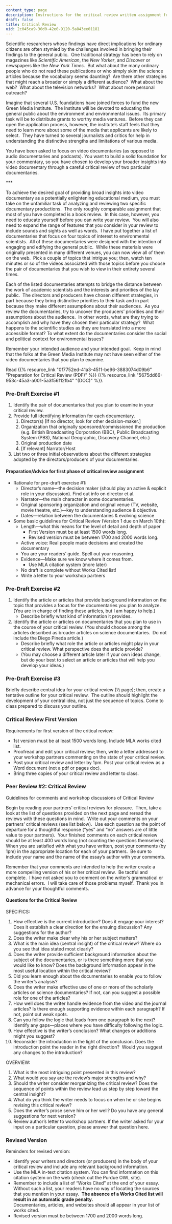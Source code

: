 ```yaml
---
content_type: page
description: Instructions for the critical review written assignment for 21W.036.
draft: false
title: Critical Review
uid: 2c045ca9-30d0-42e0-9120-5a843ee01181
---
```

Scientific researchers whose findings have direct implications for ordinary citizens are often stymied by the challenges involved in bringing their findings to the general public.  One traditional strategy has been to rely on magazines like *Scientific American*, the *New Yorker*, and *Discover* or newspapers like the *New York Times*.  But what about the many ordinary people who do not read these publications or who simply skim the science articles because the vocabulary seems daunting?  Are there other strategies that might reach a broader or simply a different audience?  What about the web?  What about the television networks?  What about more personal outreach?

Imagine that several U.S. foundations have joined forces to fund the new Green Media Institute.  The Institute will be devoted to educating the general public about the environment and environmental issues.  Its primary task will be to distribute grants to worthy media ventures.  Before they can open the application process, however, the institute’s staff feels that they need to learn more about some of the media that applicants are likely to select.  They have turned to several journalists and critics for help in understanding the distinctive strengths and limitations of various media.

You have been asked to focus on video documentaries (as opposed to audio documentaries and podcasts). You want to build a solid foundation for your commentary, so you have chosen to develop your broader insights into video documentary through a careful critical review of two particular documentaries.

\*\*\*

To achieve the desired goal of providing broad insights into video documentary as a potentially enlightening educational medium, you must take on the unfamiliar task of analyzing and reviewing two specific documentary productions.  The only roughly comparable assignment that most of you have completed is a book review.  In this case, however, you need to educate yourself before you can write your review.  You will also need to expand the range of features that you consider in your review to include sounds and sights as well as words.  I have put together a list of documentaries that focus on four topics of interest to environmental scientists.  All of these documentaries were designed with the intention of engaging and edifying the general public.  While these materials were originally presented in many different venues, you can now view all of them on the web.  Pick a couple of topics that intrigue you; then, watch ten minutes or so of the videos associated with those topics before you choose the pair of documentaries that you wish to view in their entirety several times.

Each of the listed documentaries attempts to bridge the distance between the work of academic scientists and the interests and priorities of the lay public.  The directors and producers have chosen different strategies, in part because they bring distinctive priorities to their task and in part because they make different assumptions about their audiences.  As you review the documentaries, try to uncover the producers’ priorities and their assumptions about the audience.  In other words, what are they trying to accomplish and why have they chosen their particular strategy?  What happens to the scientific studies as they are translated into a more accessible format? To what extent do the documentaries consider the social and political context for environmental issues?

Remember your intended audience and your intended goal.  Keep in mind that the folks at the Green Media Institute may not have seen either of the video documentaries that you plan to examine.

Read {{% resource_link "0f7752ed-41a3-4511-be96-3883074d09b6" "Preparation for Critical Review (PDF)" %}} {{% resource_link "5675dd66-953c-45a3-a001-5a3f56f12fb4" "(DOC)" %}}.

### Pre-Draft Exercise #1

1. Identify the pair of documentaries that you plan to examine in your critical review.
2. Provide full identifying information for each documentary.
    1. Director(s) \[If no director, look for other decision-maker.\]
    2. Organization that originally sponsored/commissioned the production (e.g. British Broadcasting Corporation (BBC), Public Broadcasting System (PBS), National Geographic, Discovery Channel, etc.)
    3. Original production date
    4. \[If relevant\] Narrator/Host
3. List two or three initial observations about the different strategies adopted by the directors/producers of your documentaries.

#### Preparation/Advice for first phase of critical review assignment

- Rationale for pre-draft exercise #1:
    - Director’s name—the decision maker (should play an active & explicit role in your discussion). Find out info on director et al.
    - Narrator—the main character in some documentaries.
    - Original sponsoring organization and original venue (TV, website, movie theatre, etc.)—key to understanding audience & objective.
    - Dates—relation between the documentaries & evolving science
- Some basic guidelines for Critical Review (Version 1 due on March 10th):
    - Length—what this means for the level of detail and depth of paper
        - First Version must be at least 1500 words long.
        - Revised version must be between 1700 and 2000 words long.
    - Active voice: Real people made decisions and created the documentary
    - You are your readers’ guide. Spell out your reasoning.
    - Evidence—Make sure we know where it comes from.
        - Use MLA citation system (more later)
    - No draft is complete without Works Cited list!
    - Write a letter to your workshop partners

### Pre-Draft Exercise #2

1. Identify the article or articles that provide background information on the topic that provides a focus for the documentaries you plan to analyze. (You are in charge of finding these articles, but I am happy to help.)
    - Describe briefly what kind of information it provides.
2. Identify the article or articles on documentaries that you plan to use in the course of your critical review. (You should choose among the articles described as broader articles on science documentaries.  Do not include the Diego Pineda article.)
    - Describe briefly what role the article or articles might play in your critical review. What perspective does the article provide?
    - (You may choose a different article later if your own ideas change, but do your best to select an article or articles that will help you develop your ideas.)

### Pre-Draft Exercise #3

Briefly describe central idea for your critical review (½ page); then, create a tentative outline for your critical review.  The outline should highlight the development of your central idea, not just the sequence of topics. Come to class prepared to discuss your outline.

### Critical Review First Version

Requirements for first version of the critical review:

- 1st version must be at least 1500 words long. Include MLA works cited list.
- Proofread and edit your critical review; then, write a letter addressed to your workshop partners commenting on the state of your critical review.
- Post your critical review and letter by 1pm. Post your critical review as a Word document (not a pdf or pages doc).
- Bring three copies of your critical review and letter to class.

### Peer Review #2: Critical Review

Guidelines for comments and workshop discussions of Critical Review

Begin by reading your partners’ critical reviews for pleasure.  Then, take a look at the list of questions provided on the next page and reread the reviews with these questions in mind.  Write out your comments on your partners’ critical reviews (see list below).  Use each question as the point of departure for a thoughtful response (“yes” and “no” answers are of little value to your partners).  Your finished comments on each critical review should be at least 400 words long (not counting the questions themselves).  When you are satisfied with what you have written, post your comments (by 1pm) in the appropriate location for each of your partners.  Be sure to include your name and the name of the essay’s author with your comments.

Remember that your comments are intended to help the writer create a more compelling version of his or her critical review.  Be tactful and complete.  I have not asked you to comment on the writer’s grammatical or mechanical errors.  I will take care of those problems myself.  Thank you in advance for your thoughtful comments.

#### Questions for the Critical Review

SPECIFICS:

1. How effective is the current introduction? Does it engage your interest? Does it establish a clear direction for the ensuing discussion? Any suggestions for the author?
2. Does the writer make clear why his or her subject matters?
3. What is the main idea (central insight) of the critical review? Where do you see that idea stated most clearly?
4. Does the writer provide sufficient background information about the subject of the documentaries, or is there something more that you would like to know? Does the background information appear in the most useful location within the critical review?
5. Did you learn enough about the documentaries to enable you to follow the writer’s analysis?
6. Does the writer make effective use of one or more of the scholarly articles on science documentaries? If not, can you suggest a possible role for one of the articles?
7. How well does the writer handle evidence from the video and the journal articles? Is there enough supporting evidence within each paragraph? If not, point out weak spots.
8. Can you follow the logic that leads from one paragraph to the next? Identify any gaps—places where you have difficulty following the logic.
9. How effective is the writer’s conclusion? What changes or additions might you suggest?
10. Reconsider the introduction in the light of the conclusion. Does the introduction point the reader in the right direction?  Would you suggest any changes to the introduction?

OVERVIEW:

1. What is the most intriguing point presented in this review?
2. What would you say are the review’s major strengths and why?
3. Should the writer consider reorganizing the critical review? Does the sequence of points within the review lead us step by step toward the central insight?
4. What do you think the writer needs to focus on when he or she begins revising this critical review?
5. Does the writer’s prose serve him or her well? Do you have any general suggestions for next version?
6. Review author’s letter to workshop partners. If the writer asked for your input on a particular question, please answer that question here.

### Revised Version

Reminders for revised version:

- Identify your writers and directors (or producers) in the body of your critical review and include any relevant background information.
- Use the MLA in-text citation system. You can find information on this citation system on the web (check out the Purdue OWL site).
- Remember to include a list of “Works Cited” at the end of your essay. Without such a list, your readers have no way of locating the sources that you mention in your essay.  **The absence of a Works Cited list will result in an automatic grade penalty.**        
    Documentaries, articles, and websites should all appear in your list of works cited.
- Revised version must be between 1700 and 2000 words long.